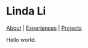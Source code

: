 # Linda Li

[About](/wli-linda/about.html) \| [Experiences](/wli-linda/experiences.html) \| [Projects](/wli-linda/projects.html)

Hello world.

